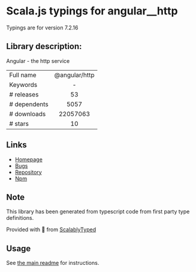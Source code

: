 
# Scala.js typings for angular__http

Typings are for version 7.2.16

## Library description:
Angular - the http service

|                    |                 |
| ------------------ | :-------------: |
| Full name          | @angular/http |
| Keywords           | - |
| # releases         | 53 |
| # dependents       | 5057 |
| # downloads        | 22057063 |
| # stars            | 10 |

## Links
- [Homepage](https://github.com/angular/angular#readme)
- [Bugs](https://github.com/angular/angular/issues)
- [Repository](https://github.com/angular/angular)
- [Npm](https://www.npmjs.com/package/%40angular%2Fhttp)
    


## Note
This library has been generated from typescript code from first party type definitions.

Provided with :purple_heart: from [ScalablyTyped](https://github.com/oyvindberg/ScalablyTyped)

## Usage
See [the main readme](../../readme.md) for instructions.


